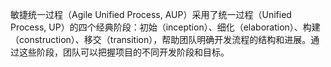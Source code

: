敏捷统一过程（Agile Unified Process, AUP）采用了统一过程（Unified Process, UP）的四个经典阶段：初始（inception）、细化（elaboration）、构建（construction）、移交（transition），帮助团队明确开发流程的结构和进展。通过这些阶段，团队可以把握项目的不同开发阶段和目标。